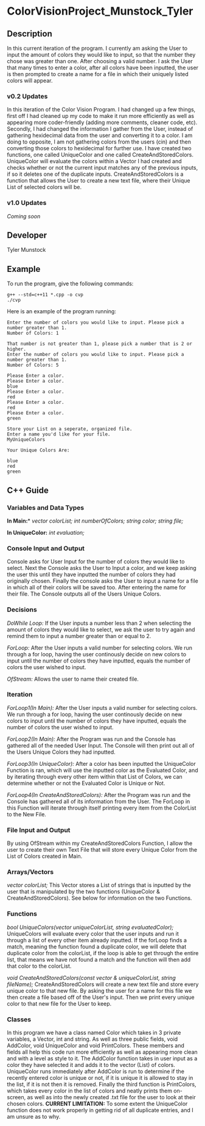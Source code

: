 # ColorVisionProject_Munstock_Tyler

## Description

In this current iteration of the program. I currently am asking the User to input the amount of colors they would like to input, so that the number they chose was greater than one. After choosing a valid number. I ask the User that many times to enter a color, after all colors have been inputted, the user is then prompted to create a name for a file in which their uniquely listed colors will appear.

### v0.2 Updates

In this iteration of the Color Vision Program. I had changed up a few things, first off I had cleaned up my code to make it run more efficiently as well as appearing more coder-friendly (adding more comments, cleaner code, etc). Secondly, I had changed the information I gather from the User, instead of gathering hexidecimal data from the user and converting it to a color. I am doing to opposite, I am not gathering colors from the users (cin) and then converting those colors to hexidecimal for further use. I have created two functions, one called UniqueColor and one called CreateAndStoredColors. UniqueColor will evaluate the colors within a Vector I had created and checks whether or not the current input matches any of the previous inputs, if so it deletes one of the duplicate inputs. CreateAndStoredColors is a function that allows the User to create a new text file, where their Unique List of selected colors will be.
### v1.0 Updates

*Coming soon*


## Developer

Tyler Munstock

## Example

To run the program, give the following commands:

```
g++ --std=c++11 *.cpp -o cvp
./cvp
```

Here is an example of the program running:

```
Enter the number of colors you would like to input. Please pick a number greater than 1.
Number of Colors: 1

That number is not greater than 1, please pick a number that is 2 or higher.
Enter the number of colors you would like to input. Please pick a number greater than 1.
Number of Colors: 5

Please Enter a color.
Please Enter a color.
blue
Please Enter a color.
red
Please Enter a color.
red
Please Enter a color.
green

Store your List on a seperate, organized file. 
Enter a name you'd like for your file.
MyUniqueColors  

Your Unique Colors Are: 

blue
red
green
```

## C++ Guide

### Variables and Data Types

**In Main:***
  *vector<string> colorList;*
 *int numberOfColors;*
  *string color;*
  *string file;*

**In UniqueColor:**
  *int evaluation;*

### Console Input and Output
Console asks for User Input for the number of colors they would like to select. Next the Console asks the User to Input a color, and we keep asking the user this until they have inputted the number of colors they had originally chosen. Finally the console asks the User to input a name for a file in which all of their colors will be saved too. After entering the name for their file. The Console outputs all of the Users Unique Colors.


### Decisions

*DoWhile Loop:* If the User inputs a number less than 2 when selecting the amount of colors they would like to select, we ask the user to try again and remind them to input a number greater than or equal to 2.

*ForLoop:* After the User inputs a valid number for selecting colors. We run through a for loop, having the user continously decide on new colors to input until the number of colors they have inputted, equals the number of colors the user wished to input.

*OfStream:* Allows the user to name their created file.

### Iteration

*ForLoop1(In Main):* After the User inputs a valid number for selecting colors. We run through a for loop, having the user continously decide on new colors to input until the number of colors they have inputted, equals the number of colors the user wished to input.

*ForLoop2(In Main):* After the Program was run and the Console has gathered all of the needed User Input. The Console will then print out all of the Users Unique Colors they had inputted. 

*ForLoop3(In UniqueColor):* After a color has been inputted the UniqueColor Function is ran, which will use the inputted color as the Evaluated Color, and by iterating through every other item within that List of Colors, we can determine whether or not the Evaluated Color is Unique or Not.

*ForLoop4(In CreateAndStoredColors):* After the Program was run and the Console has gathered all of its information from the User. The ForLoop in this Function will iterate through itself printing every item from the ColorList to the New File.

### File Input and Output

By using OfStream within my CreateAndStoredColors Function, I allow the user to create their own Text File that will store every Unique Color from the List of Colors created in Main.

### Arrays/Vectors

  *vector<string> colorList;*
    This Vector stores a List of strings that is inputted by the user that is manipulated by the two functions (UniqueColor & CreateAndStoredColors). See below for information on the two Functions.

### Functions
*bool UniqueColors(vector<string> uniqueColorList, string evaluatedColor);*
  UniqueColors will evaluate every color that the user inputs and run it through a list of every other item already inputted. If the forLoop finds a match, meaning the function found a duplicate color, we will delete that duplicate color from the colorList, if the loop is able to get through the entire list, that means we have not found a match and the function will then add that color to the colorList.

*void CreateAndStoredColors(const vector<string> & uniqueColorList, string fileName);*
  CreateAndStoredColors will create a new text file and store every unique color to that new file. By asking the user for a name for this file we then create a file based off of the User's input. Then we print every unique color to that new file for the User to keep.

### Classes

In this program we have a class named Color which takes in 3 private variables, a Vector<string>, int and string. As well as three public fields, void AddColor, void UniqueColor and void PrintColors. These members and fields all help this code run more efficiently as well as appearing more clean and with a level as style to it. The AddColor function takes in user input as a color they have selected it and adds it to the vector (List) of colors. UniqueColor runs immediately after AddColor is run to determine if the recently entered color is unique or not, if it is unique it is allowed to stay in the list, if it is not then it is removed. Finally the third function is PrintColors, which takes every color in the list of colors and neatly prints them on-screen, as well as into the newly created .txt file for the user to look at their chosen colors. 
**CURRENT LIMITATION:** To some extent the UniqueColor function does not work properly in getting rid of all duplicate entries, and I am unsure as to why.